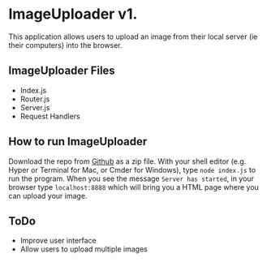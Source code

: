 # ImageUploader v1.

This application allows users to upload an image from their local server (ie their computers) into the browser.

## ImageUploader Files

* Index.js
* Router.js
* Server.js
* Request Handlers

## How to run ImageUploader

Download the repo from [Github](https://github.com/dvampofo/ImageUploader) as a zip file. With your shell editor (e.g. Hyper or Terminal for Mac, or Cmder for Windows), type `node index.js` to run the program. When you see the message `Server has started`, in your browser type `localhost:8888` which will bring you a HTML page where you can upload your image.

## ToDo

- Improve user interface
- Allow users to upload multiple images

